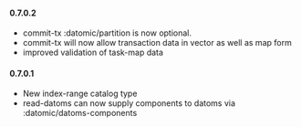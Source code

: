 
#### 0.7.0.2
* commit-tx :datomic/partition is now optional.
* commit-tx will now allow transaction data in vector as well as map form
* improved validation of task-map data

#### 0.7.0.1
* New index-range catalog type
* read-datoms can now supply components to datoms via :datomic/datoms-components

